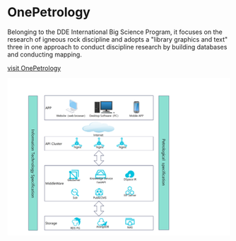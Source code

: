 # OnePetrology
 Belonging to the DDE International Big Science Program, it focuses on the research of igneous rock discipline and adopts a "library graphics and text" three in one approach to conduct discipline research by building databases and conducting mapping. 

[visit OnePetrology](https://dde.igeodata.org)

![Structure](./images/structure.png)
